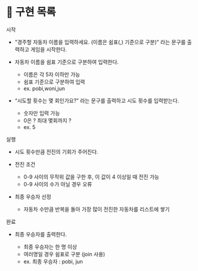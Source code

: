 # 🎯 구현 목록

시작

- "경주할 자동차 이름을 입력하세요. (이름은 쉼표(,) 기준으로 구분)" 라는 문구를 출력하고 게임을 시작한다.

- 자동차 이름을 쉼표 기준으로 구분하여 입력한다.
  - 이름은 각 5자 이하만 가능
  - 쉼표 기준으로 구분하여 입력
  - ex. pobi,woni,jun
- “시도할 횟수는 몇 회인가요?” 라는 문구를 출력하고 시도 횟수를 입력받는다.
  - 숫자만 입력 가능
  - 0은 ? 최대 몇회까지 ?
  - ex. 5

실행

- 시도 횟수만큼 전진의 기회가 주어진다.

- 전진 조건

  - 0-9 사이의 무작위 값을 구한 후, 이 값이 4 이상일 때 전진 가능
  - 0-9 사이의 수가 아닐 경우 오류

- 최종 우승자 선정
  - 자동차 수만큼 반복을 돌아 가장 많이 전진한 자동차를 리스트에 쌓기

완료

- 최종 우승자를 출력한다.

  - 최종 우승자는 한 명 이상
  - 여러명일 경우 쉼표로 구분 (join 사용)
  - ex. 최종 우승자 : pobi, jun
